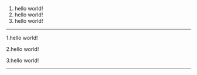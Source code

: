 1) hello world!
2) hello world!
3) hello world!

---

1.hello world!

2.hello world!

3.hello world!

***
